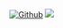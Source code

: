 <!--
**vdelachaux/vdelachaux** is a ✨ _special_ ✨ repository because its `README.md` (this file) appears on your GitHub profile.

Here are some ideas to get you started:

- 🔭 I’m currently working on ...
- 🌱 I’m currently learning ...
- 👯 I’m looking to collaborate on ...
- 🤔 I’m looking for help with ...
- 💬 Ask me about ...
- 📫 How to reach me: ...
- 😄 Pronouns: ...
- ⚡ Fun fact: ...
-->


[![Github](https://img.shields.io/github/followers/vdelachaux?label=Followers&style=social)](https://github.com/vdelachaux)
![](https://visitor-badge.laobi.icu/badge?page_id=vdelachaux.vdelachaux)

<!--![Top Langs](https://github-readme-stats.vercel.app/api/top-langs/?username=vdelachaux&theme=transparent&langs_count=3&hide_title=true&hide_border=true) ![GitHub stats](https://github-readme-stats.vercel.app/api?username=vdelachaux&theme=transparent&show_icons=true&count_private=true&hide_title=true&hide_border=true) -->
